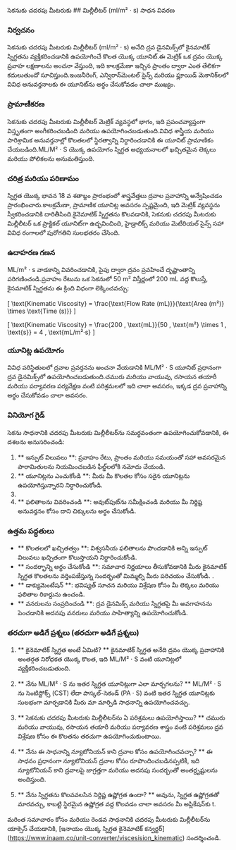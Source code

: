సెకనుకు చదరపు మీటరుకు ## మిల్లీలీటర్ (ml/m² · s) సాధన వివరణ

### నిర్వచనం
సెకనుకు చదరపు మీటరుకు మిల్లీలీటర్ (ml/m² · s) అనేది ద్రవ డైనమిక్స్‌లో కైనమాటిక్ స్నిగ్ధతను వ్యక్తీకరించడానికి ఉపయోగించే కొలత యొక్క యూనిట్.ఈ మెట్రిక్ ఒక ద్రవం యొక్క ప్రవాహ లక్షణాలను అంచనా వేస్తుంది, ఇది కాలక్రమేణా ఇచ్చిన ప్రాంతం ద్వారా ఎంత తేలికగా కదులుతుందో సూచిస్తుంది.ఇంజనీరింగ్, ఎన్విరాన్‌మెంటల్ సైన్స్ మరియు ఫ్లూయిడ్ మెకానిక్‌లలో వివిధ అనువర్తనాలకు ఈ యూనిట్‌ను అర్థం చేసుకోవడం చాలా ముఖ్యం.

### ప్రామాణీకరణ
సెకనుకు చదరపు మీటరుకు మిల్లీలీటర్ మెట్రిక్ వ్యవస్థలో భాగం, ఇది ప్రపంచవ్యాప్తంగా విస్తృతంగా అంగీకరించబడింది మరియు ఉపయోగించబడుతుంది.వివిధ శాస్త్రీయ మరియు పారిశ్రామిక అనువర్తనాల్లో కొలతలలో స్థిరత్వాన్ని నిర్ధారించడానికి ఈ యూనిట్ ప్రామాణికం చేయబడింది.ML/M² · S యొక్క ఉపయోగం స్నిగ్ధత అధ్యయనాలలో ఖచ్చితమైన లెక్కలు మరియు పోలికలను అనుమతిస్తుంది.

### చరిత్ర మరియు పరిణామం
స్నిగ్ధత యొక్క భావన 18 వ శతాబ్దం ప్రారంభంలో శాస్త్రవేత్తలు ద్రవాల ప్రవాహాన్ని అన్వేషించడం ప్రారంభించారు.కాలక్రమేణా, ప్రామాణిక యూనిట్ల అవసరం స్పష్టమైంది, ఇది మెట్రిక్ వ్యవస్థను స్వీకరించడానికి దారితీసింది.కైనెమాటిక్ స్నిగ్ధతను కొలవడానికి, సెకనుకు చదరపు మీటరుకు మిల్లీలీటర్ ఒక ప్రాక్టికల్ యూనిట్‌గా ఉద్భవించింది, హైడ్రాలిక్స్ మరియు మెటీరియల్ సైన్స్ సహా వివిధ రంగాలలో పురోగతిని సులభతరం చేసింది.

### ఉదాహరణ గణన
ML/m² · s వాడకాన్ని వివరించడానికి, పైపు ద్వారా ద్రవం ప్రవహించే దృష్టాంతాన్ని పరిగణించండి.ప్రవాహం రేటును ఒక సెకనులో 50 m² విస్తీర్ణంలో 200 mL వద్ద కొలుస్తే, కైనమాటిక్ స్నిగ్ధతను ఈ క్రింది విధంగా లెక్కించవచ్చు:

\[ \text{Kinematic Viscosity} = \frac{\text{Flow Rate (mL)}}{\text{Area (m²)} \times \text{Time (s)}} \]

\[ \text{Kinematic Viscosity} = \frac{200 \, \text{mL}}{50 \, \text{m²} \times 1 \, \text{s}} = 4 \, \text{mL/m²·s} \]

### యూనిట్ల ఉపయోగం
వివిధ పరిస్థితులలో ద్రవాల ప్రవర్తనను అంచనా వేయడానికి ML/M² · S యూనిట్ ప్రధానంగా ద్రవ డైనమిక్స్‌లో ఉపయోగించబడుతుంది.చమురు మరియు వాయువు, రసాయన తయారీ మరియు పర్యావరణ పర్యవేక్షణ వంటి పరిశ్రమలలో ఇది చాలా అవసరం, ఇక్కడ ద్రవ ప్రవాహాన్ని అర్థం చేసుకోవడం చాలా అవసరం.

### వినియోగ గైడ్
సెకను సాధనానికి చదరపు మీటరుకు మిల్లీలీటర్‌ను సమర్థవంతంగా ఉపయోగించుకోవడానికి, ఈ దశలను అనుసరించండి:

1. ** ఇన్పుట్ విలువలు **: ప్రవాహం రేటు, ప్రాంతం మరియు సమయంతో సహా అవసరమైన పారామితులను నియమించబడిన ఫీల్డ్‌లలోకి నమోదు చేయండి.
2. ** యూనిట్లను ఎంచుకోండి **: మీరు మీ కొలతల కోసం సరైన యూనిట్లను ఉపయోగిస్తున్నారని నిర్ధారించుకోండి.
3.
4. ** ఫలితాలను వివరించండి **: అవుట్‌పుట్‌ను సమీక్షించండి మరియు మీ నిర్దిష్ట అనువర్తనం కోసం దాని చిక్కులను అర్థం చేసుకోండి.

### ఉత్తమ పద్ధతులు
- ** కొలతలలో ఖచ్చితత్వం **: విశ్వసనీయ ఫలితాలను పొందడానికి అన్ని ఇన్పుట్ విలువలు ఖచ్చితంగా కొలుస్తాయని నిర్ధారించుకోండి.
- ** సందర్భాన్ని అర్థం చేసుకోండి **: సమాచార నిర్ణయాలు తీసుకోవడానికి మీరు కైనమాటిక్ స్నిగ్ధత కొలతలను వర్తింపజేస్తున్న సందర్భంతో మిమ్మల్ని మీరు పరిచయం చేసుకోండి.
.
- ** డాక్యుమెంటేషన్ **: భవిష్యత్ సూచన మరియు విశ్లేషణ కోసం మీ లెక్కలు మరియు ఫలితాల రికార్డును ఉంచండి.
- ** వనరులను సంప్రదించండి **: ద్రవ డైనమిక్స్ మరియు స్నిగ్ధతపై మీ అవగాహనను పెంచడానికి అదనపు వనరులు మరియు సాహిత్యాన్ని ఉపయోగించుకోండి.

### తరచుగా అడిగే ప్రశ్నలు (తరచుగా అడిగే ప్రశ్నలు)

1. ** కైనెమాటిక్ స్నిగ్ధత అంటే ఏమిటి? **
కైనమాటిక్ స్నిగ్ధత అనేది ద్రవం యొక్క ప్రవాహానికి అంతర్గత నిరోధకత యొక్క కొలత, ఇది ML/M² · S వంటి యూనిట్లలో వ్యక్తీకరించబడుతుంది.

2. ** నేను ML/M² · S ను ఇతర స్నిగ్ధత యూనిట్లుగా ఎలా మార్చగలను? **
ML/M² · S ను సెంటిస్టోక్స్ (CST) లేదా పాస్కల్-సెకండ్ (PA · S) వంటి ఇతర స్నిగ్ధత యూనిట్లకు సులభంగా మార్చడానికి మీరు మా మార్పిడి సాధనాన్ని ఉపయోగించవచ్చు.

3. ** సెకనుకు చదరపు మీటరుకు మిల్లీలీటర్‌ను ఏ పరిశ్రమలు ఉపయోగిస్తాయి? **
చమురు మరియు వాయువు, రసాయన తయారీ మరియు పర్యావరణ శాస్త్రం వంటి పరిశ్రమలు ద్రవ విశ్లేషణ కోసం ఈ కొలతను తరచుగా ఉపయోగించుకుంటాయి.

4. ** నేను ఈ సాధనాన్ని న్యూటోనియన్ కాని ద్రవాల కోసం ఉపయోగించవచ్చా? **
ఈ సాధనం ప్రధానంగా న్యూటోనియన్ ద్రవాల కోసం రూపొందించబడినప్పటికీ, ఇది న్యూటోనియన్ కాని ద్రవాలపై జాగ్రత్తగా మరియు అదనపు సందర్భంతో అంతర్దృష్టులను అందిస్తుంది.

5. ** నేను స్నిగ్ధతను కొలవవలసిన నిర్దిష్ట ఉష్ణోగ్రత ఉందా? **
అవును, స్నిగ్ధత ఉష్ణోగ్రతతో మారవచ్చు, కాబట్టి స్థిరమైన ఉష్ణోగ్రత వద్ద కొలవడం చాలా అవసరం మీ అప్లికేషన్‌కు t.

మరింత సమాచారం కోసం మరియు రెండవ సాధనానికి చదరపు మీటరుకు మిల్లీలీటర్‌ను యాక్సెస్ చేయడానికి, [ఇనాయం యొక్క స్నిగ్ధత కైనెమాటిక్ కన్వర్టర్] (https://www.inaam.co/unit-converter/viscesision_kinematic) సందర్శించండి.